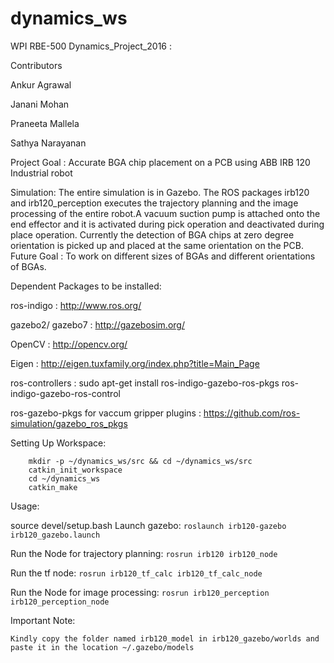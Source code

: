 # dynamics_ws

WPI RBE-500 Dynamics_Project_2016 :

Contributors

Ankur Agrawal

Janani Mohan

Praneeta Mallela

Sathya Narayanan

Project Goal : Accurate BGA chip placement on a PCB using ABB IRB 120 Industrial robot

Simulation: The entire simulation is in Gazebo. The ROS packages irb120 and irb120_perception executes the trajectory planning and the image processing of the entire robot.A vacuum suction pump is attached onto the end effector and it is activated during pick operation and deactivated during place operation. Currently the detection of BGA chips at zero degree orientation is picked up and placed at the same orientation on the PCB. Future Goal : To work on different sizes of BGAs and different orientations of BGAs.

Dependent Packages to be installed:

ros-indigo : http://www.ros.org/

gazebo2/ gazebo7 : http://gazebosim.org/

OpenCV : http://opencv.org/

Eigen : http://eigen.tuxfamily.org/index.php?title=Main_Page

ros-controllers : sudo apt-get install ros-indigo-gazebo-ros-pkgs ros-indigo-gazebo-ros-control
 
ros-gazebo-pkgs for vaccum gripper plugins : https://github.com/ros-simulation/gazebo_ros_pkgs

Setting Up Workspace: 
```
    mkdir -p ~/dynamics_ws/src && cd ~/dynamics_ws/src
    catkin_init_workspace
    cd ~/dynamics_ws
    catkin_make
```

Usage:

source devel/setup.bash
Launch gazebo: 
``` roslaunch irb120-gazebo irb120_gazebo.launch ```

Run the Node for trajectory planning: 
``` rosrun irb120 irb120_node ```

Run the tf node: 
``` rosrun irb120_tf_calc irb120_tf_calc_node ```

Run the Node for image processing: 
``` rosrun irb120_perception irb120_perception_node ```


Important Note:
```
Kindly copy the folder named irb120_model in irb120_gazebo/worlds and paste it in the location ~/.gazebo/models
```
